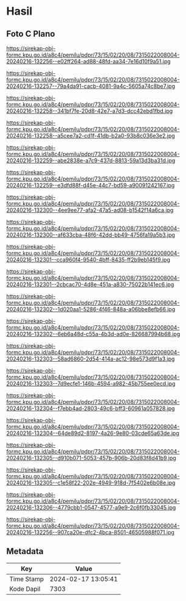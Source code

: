 # Hasil

## Foto C Plano

https://sirekap-obj-formc.kpu.go.id/a8c4/pemilu/pdpr/73/15/02/20/08/7315022008004-20240216-132256--e02ff264-ad88-48fd-aa34-7e16d10f9a51.jpg

https://sirekap-obj-formc.kpu.go.id/a8c4/pemilu/pdpr/73/15/02/20/08/7315022008004-20240216-132257--79a4da91-cacb-4081-9a4c-5605a74c8be7.jpg

https://sirekap-obj-formc.kpu.go.id/a8c4/pemilu/pdpr/73/15/02/20/08/7315022008004-20240216-132258--341bf7fe-20d8-42e7-a7d3-dcc42ebd1fbd.jpg

https://sirekap-obj-formc.kpu.go.id/a8c4/pemilu/pdpr/73/15/02/20/08/7315022008004-20240216-132258--a5cee7a2-cd1f-41db-b2a0-93b8c036e3e2.jpg

https://sirekap-obj-formc.kpu.go.id/a8c4/pemilu/pdpr/73/15/02/20/08/7315022008004-20240216-132259--abe2838e-a7c9-437d-8813-59a13d3ba31d.jpg

https://sirekap-obj-formc.kpu.go.id/a8c4/pemilu/pdpr/73/15/02/20/08/7315022008004-20240216-132259--e3dfd88f-d45e-44c7-bd59-a90091242167.jpg

https://sirekap-obj-formc.kpu.go.id/a8c4/pemilu/pdpr/73/15/02/20/08/7315022008004-20240216-132300--4ee9ee77-afa2-47a5-ad08-b1542f14a6ca.jpg

https://sirekap-obj-formc.kpu.go.id/a8c4/pemilu/pdpr/73/15/02/20/08/7315022008004-20240216-132300--af633cba-48f6-42dd-bb49-4756fa19a5b3.jpg

https://sirekap-obj-formc.kpu.go.id/a8c4/pemilu/pdpr/73/15/02/20/08/7315022008004-20240216-132301--cca960f4-9540-4bff-8435-ff2b9eb145f9.jpg

https://sirekap-obj-formc.kpu.go.id/a8c4/pemilu/pdpr/73/15/02/20/08/7315022008004-20240216-132301--2cbcac70-4d8e-451a-a830-75022b141ec6.jpg

https://sirekap-obj-formc.kpu.go.id/a8c4/pemilu/pdpr/73/15/02/20/08/7315022008004-20240216-132302--1d020aa1-5286-4f46-848a-a06bbe8efb66.jpg

https://sirekap-obj-formc.kpu.go.id/a8c4/pemilu/pdpr/73/15/02/20/08/7315022008004-20240216-132302--6eb6a48d-c55a-4b3d-ad0e-826687994b68.jpg

https://sirekap-obj-formc.kpu.go.id/a8c4/pemilu/pdpr/73/15/02/20/08/7315022008004-20240216-132303--58ad6860-2d54-414a-ac12-98e573d9f1a3.jpg

https://sirekap-obj-formc.kpu.go.id/a8c4/pemilu/pdpr/73/15/02/20/08/7315022008004-20240216-132303--7d9ecfe1-146b-4594-a982-45b755ee0ecd.jpg

https://sirekap-obj-formc.kpu.go.id/a8c4/pemilu/pdpr/73/15/02/20/08/7315022008004-20240216-132304--f7ebb4ad-2803-49c6-bff3-60961a057828.jpg

https://sirekap-obj-formc.kpu.go.id/a8c4/pemilu/pdpr/73/15/02/20/08/7315022008004-20240216-132304--64de89d2-8197-4a26-9e80-03cde65a63de.jpg

https://sirekap-obj-formc.kpu.go.id/a8c4/pemilu/pdpr/73/15/02/20/08/7315022008004-20240216-132305--d910b071-5053-457b-906b-20d83f8d41b9.jpg

https://sirekap-obj-formc.kpu.go.id/a8c4/pemilu/pdpr/73/15/02/20/08/7315022008004-20240216-132305--c1e58f22-202e-4949-918d-7f5402e6b08e.jpg

https://sirekap-obj-formc.kpu.go.id/a8c4/pemilu/pdpr/73/15/02/20/08/7315022008004-20240216-132306--4779cbb1-0547-4577-a9e9-2c6f0fb33045.jpg

https://sirekap-obj-formc.kpu.go.id/a8c4/pemilu/pdpr/73/15/02/20/08/7315022008004-20240216-132256--907ca20e-dfc2-4bca-8501-46505988f071.jpg


## Metadata

| Key        | Value               |
| ---------- | ------------------- |
| Time Stamp | 2024-02-17 13:05:41 |
| Kode Dapil | 7303                |



